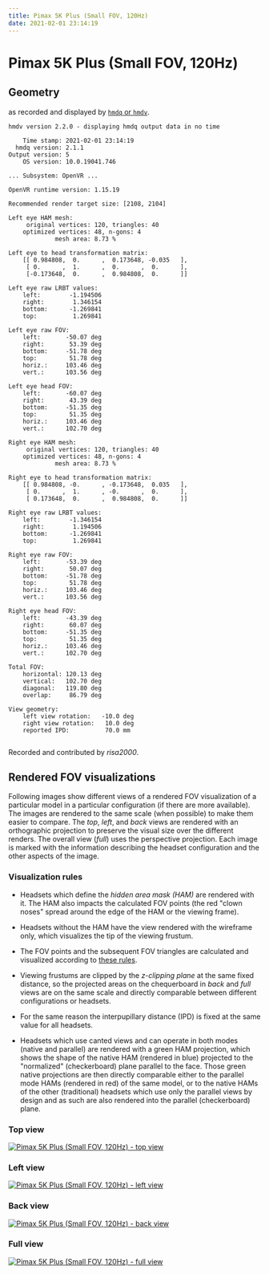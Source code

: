 ```yaml
---
title: Pimax 5K Plus (Small FOV, 120Hz)
date: 2021-02-01 23:14:19
---
```

# Pimax 5K Plus (Small FOV, 120Hz)

## Geometry

as recorded and displayed by [`hmdq` or `hmdv`](https://github.com/risa2000/hmdq).
```
hmdv version 2.2.0 - displaying hmdq output data in no time

    Time stamp: 2021-02-01 23:14:19
  hmdq version: 2.1.1
Output version: 5
    OS version: 10.0.19041.746

... Subsystem: OpenVR ...

OpenVR runtime version: 1.15.19

Recommended render target size: [2108, 2104]

Left eye HAM mesh:
     original vertices: 120, triangles: 40
    optimized vertices: 48, n-gons: 4
             mesh area: 8.73 %

Left eye to head transformation matrix:
    [[ 0.984808,  0.      ,  0.173648, -0.035   ],
     [ 0.      ,  1.      ,  0.      ,  0.      ],
     [-0.173648,  0.      ,  0.984808,  0.      ]]

Left eye raw LRBT values:
    left:        -1.194506
    right:        1.346154
    bottom:      -1.269841
    top:          1.269841

Left eye raw FOV:
    left:       -50.07 deg
    right:       53.39 deg
    bottom:     -51.78 deg
    top:         51.78 deg
    horiz.:     103.46 deg
    vert.:      103.56 deg

Left eye head FOV:
    left:       -60.07 deg
    right:       43.39 deg
    bottom:     -51.35 deg
    top:         51.35 deg
    horiz.:     103.46 deg
    vert.:      102.70 deg

Right eye HAM mesh:
     original vertices: 120, triangles: 40
    optimized vertices: 48, n-gons: 4
             mesh area: 8.73 %

Right eye to head transformation matrix:
    [[ 0.984808, -0.      , -0.173648,  0.035   ],
     [ 0.      ,  1.      , -0.      ,  0.      ],
     [ 0.173648,  0.      ,  0.984808,  0.      ]]

Right eye raw LRBT values:
    left:        -1.346154
    right:        1.194506
    bottom:      -1.269841
    top:          1.269841

Right eye raw FOV:
    left:       -53.39 deg
    right:       50.07 deg
    bottom:     -51.78 deg
    top:         51.78 deg
    horiz.:     103.46 deg
    vert.:      103.56 deg

Right eye head FOV:
    left:       -43.39 deg
    right:       60.07 deg
    bottom:     -51.35 deg
    top:         51.35 deg
    horiz.:     103.46 deg
    vert.:      102.70 deg

Total FOV:
    horizontal: 120.13 deg
    vertical:   102.70 deg
    diagonal:   119.80 deg
    overlap:     86.79 deg

View geometry:
    left view rotation:   -10.0 deg
    right view rotation:   10.0 deg
    reported IPD:          70.0 mm


```
Recorded and contributed by _risa2000_.

## Rendered FOV visualizations

Following images show different views of a rendered FOV visualization of a
particular model in a particular configuration (if there are more available).
The images are rendered to the same scale (when possible) to make them easier
to compare. The _top_, _left_, and _back_ views are rendered with an
orthographic projection to preserve the visual size over the different renders.
The overall view (_full_) uses the perspective projection. Each image is marked
with the information describing the headset configuration and the other aspects
of the image.

### Visualization rules

* Headsets which define the _hidden area mask (HAM)_ are rendered with it. The
  HAM also impacts the calculated FOV points (the red "clown noses" spread
  around the edge of the HAM or the viewing frame).

* Headsets without the HAM have the view rendered with the wireframe only, which
  visualizes the tip of the viewing frustum.

* The FOV points and the subsequent FOV triangles are calculated and visualized
  according to [these
  rules](https://risa2000.github.io/vrdocs/docs/hmd_fov_calculation).

* Viewing frustums are clipped by the _z-clipping plane_ at the same fixed
  distance, so the projected areas on the chequerboard in _back_ and _full_
  views are on the same scale and directly comparable between different
  configurations or headsets.

* For the same reason the interpupillary distance (IPD) is fixed at the same
  value for all headsets.

* Headsets which use canted views and can operate in both modes (native and
  parallel) are rendered with a green HAM projection, which shows the shape of
  the native HAM (rendered in blue) projected to the "normalized"
  (checkerboard) plane parallel to the face. Those green native projections are
  then directly comparable either to the parallel mode HAMs (rendered in red)
  of the same model, or to the native HAMs of the other (traditional) headsets
  which use only the parallel views by design and as such are also rendered
  into the parallel (checkerboard) plane.

### Top view
[![Pimax 5K Plus (Small FOV, 120Hz) - top view](../images/Pimax5KPlus_Small_Native_R120_top.dmx.png)](../images/Pimax5KPlus_Small_Native_R120_top.dmx.png)

### Left view
[![Pimax 5K Plus (Small FOV, 120Hz) - left view](../images/Pimax5KPlus_Small_Native_R120_left.dmx.png)](../images/Pimax5KPlus_Small_Native_R120_left.dmx.png)

### Back view
[![Pimax 5K Plus (Small FOV, 120Hz) - back view](../images/Pimax5KPlus_Small_Native_R120_back.dmx.png)](../images/Pimax5KPlus_Small_Native_R120_back.dmx.png)

### Full view
[![Pimax 5K Plus (Small FOV, 120Hz) - full view](../images/Pimax5KPlus_Small_Native_R120_over.dmx.png)](../images/Pimax5KPlus_Small_Native_R120_over.dmx.png)

